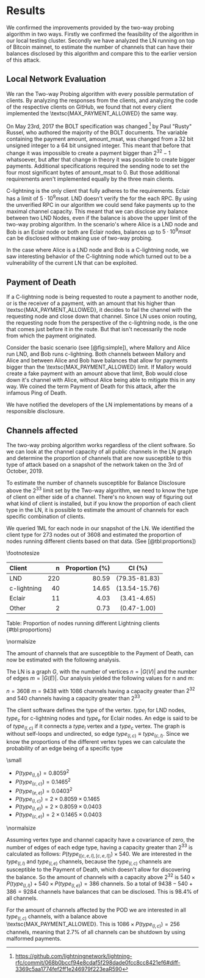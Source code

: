Results
=======

We confirmed the improvements provided by the two-way probing algorithm in two ways. Firstly we confirmed the feasibility of the algorithm in our local testing cluster. Secondly we have analyzed the LN running on top of Bitcoin mainnet, to estimate the number of channels that can have their balances disclosed by this algorithm and compare this to the earlier version of this attack.

Local Network Evaluation
------------------------

We ran the Two-way Probing algorithm with every possible permutation of clients. By analyzing the responses from the clients, and analyzing the code of the respective clients on GitHub, we found that not every client implemented the \textsc{MAX\_PAYMENT\_ALLOWED} the same way.

On May 23rd, 2017 the BOLT specification was changed [^commit] by Paul "Rusty" Russel, who authored the majority of the BOLT documents. The variable containing the payment amount, amount_msat, was changed from a 32 bit unsigned integer to a 64 bit unsigned integer. This meant that before that change it was impossible to create a payment bigger than $2^{32} - 1$ whatsoever, but after that change in theory it was possible to create bigger payments. Additional specifications required the sending node to set the four most significant bytes of amount_msat to 0. But those additional requirements aren't implemented equally by the three main clients.

C-lightning is the only client that fully adheres to the requirements. Eclair has a limit of $5 \cdot 10^9 msat$. LND doesn't verify the for the each RPC. By using the unverified RPC in our algorithm we could send fake payments up to the maximal channel capacity. This meant that we can disclose any balance between two LND Nodes, even if the balance is above the upper limit of the two-way probing algorithm. In the scenario's where Alice is a LND node and Bob is an Eclair node or both are Eclair nodes, balances up to $5 \cdot 10^9 msat$ can be disclosed without making use of two-way probing.

In the case where Alice is a LND node and Bob is a C-lightning node, we saw interesting behavior of the C-lightning node which turned out to be a vulnerability of the current LN that can be exploited.

[^commit]: https://github.com/lightningnetwork/lightning-rfc/commit/068b0bccf94e8cdaf5f298dade0fcc8cc8421ef6#diff-3369c5aa1774fef2ff1e246979f223eaR590

Payment of Death
----------------
If a C-lightning node is being requested to route a payment to another node, or is the receiver of a payment, with an amount that his higher than \textsc{MAX\_PAYMENT\_ALLOWED}, it decides to fail the channel with the requesting node and close down that channel. Since LN uses onion routing, the requesting node from the perspective of the c-lightning node, is the one that comes just before it in the route. But that isn't necessarily the node from which the payment originated.

Consider the basic scenario (see [@fig:simple]), where Mallory and Alice run LND, and Bob runs c-lightning. Both channels between Mallory and Alice and between Alice and Bob have balances that allow for payments bigger than the \textsc{MAX\_PAYMENT\_ALLOWED} limit. If Mallory would create a fake payment with an amount above that limit, Bob would close down it's channel with Alice, without Alice being able to mitigate this in any way. We coined the term Payment of Death for this attack, after the infamous Ping of Death.

We have notified the developers of the LN implementations by means of a responsible disclosure.

Channels affected
-----------------

The two-way probing algorithm works regardless of the client software. So we can look at the channel capacity of all public channels in the LN graph and determine the proportion of channels that are now susceptible to this type of attack based on a snapshot of the network taken on the 3rd of October, 2019.

To estimate the number of channels susceptible for Balance Disclosure above the $2^{33}$ limit set by the Two-way algorithm, we need to know the type of client on either side of a channel. There's no known way of figuring out what kind of client is installed, but if you know the proportion of each client type in the LN, it is possible to estimate the amount of channels for each specific combination of clients.

We queried 1ML for each node in our snapshot of the LN. We identified the client type for 273 nodes out of 3608 and estimated the proportion of nodes running different clients based on that data. (See [@tbl:proportions])

\footnotesize

|   Client    |  n   | Proportion (%) |    CI (%)     |
| :---------- | ---: | -------------: | :-----------: |
| LND         |  220 |          80.59 | (79.35-81.83) |
| c-lightning |   40 |          14.65 | (13.54-15.76) |
| Eclair      |   11 |           4.03 |  (3.41-4.65)  |
| Other       |    2 |           0.73 |  (0.47-1.00)  |

Table: Proportion of nodes running different Lightning clients {#tbl:proportions}

\normalsize

The amount of channels that are susceptible to the Payment of Death, can now be estimated with the following analysis.

The LN is a graph $G$, with the number of vertices $n = \left | G(V) \right |$ and the number of edges $m = \left | G(E) \right |$.
Our analysis yielded the following values for n and m:

$n = 3608$
$m = 9438$ with $1086$ channels having a capacity greater than $2^{32}$ and $540$ channels having a capacity greater than $2^{33}$.

The client software defines the type of the vertex. $type_l$ for LND nodes, $type_c$ for c-lightning nodes and $type_e$ for Eclair nodes.
An edge is said to be of $type_{(l, c)}$ if it connects a $type_l$ vertex and a $type_c$ vertex. The graph is without self-loops and undirected, so edge $type_{(l, c)} \equiv type_{(c, l)}$.
Since we know the proportions of the different vertex types we can calculate the probability of an edge being of a specific type

\small

- $P(type_{(l, l)}) = 0.8059^2$
- $P(type_{(c, c)}) = 0.1465^2$
- $P(type_{(e, e)}) = 0.0403^2$
- $P(type_{(l, c)}) = 2 \times 0.8059 \times 0.1465$
- $P(type_{(l, e)}) = 2 \times 0.8059 \times 0.0403$
- $P(type_{(c, e)}) = 2 \times 0.1465 \times 0.0403$

\normalsize

Assuming vertex type and channel capacity have a covariance of zero, the number of edges of each edge type, having a capacity greater than $2^{33}$ is calculated as follows: $P(type_{([c, e, l], [c, e, l])}) \times 540$. We are interested in the $type_{(l, l)}$ and $type_{(l, e)}$ channels, because the  $type_{(l, c)}$ channels are susceptible to the Payment of Death, which doesn't allow for discovering the balance. So the amount of channels with a capacity above $2^{32}$ is $540 \times P(type_{(l, l)}) + 540 \times P(type_{(l, e)}) = 386$ channels. So a total of $9438 - 540 + 386 = 9284$ channels have balances that can be disclosed. This is 98.4% of all channels.

For the amount of channels affected by the POD we are interested in all $type_{(l, c)}$ channels, with a balance above \textsc{MAX\_PAYMENT\_ALLOWED}. This is $1086 \times P(type_{(l, c)}) = 256$ channels, meaning that 2.7% of all channels can be shutdown by using malformed payments.
